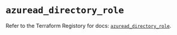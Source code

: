 # `azuread_directory_role`

Refer to the Terraform Registory for docs: [`azuread_directory_role`](https://registry.terraform.io/providers/hashicorp/azuread/2.46.0/docs/resources/directory_role).
